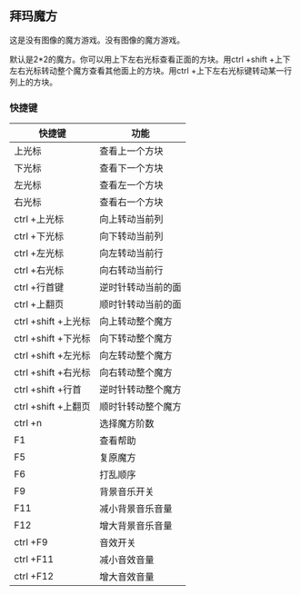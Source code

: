 ## 拜玛魔方 ##

这是没有图像的魔方游戏。没有图像的魔方游戏。

默认是2*2的魔方。你可以用上下左右光标查看正面的方块。用ctrl +shift +上下左右光标转动整个魔方查看其他面上的方块。用ctrl +上下左右光标键转动某一行列上的方块。

### 快捷键

| 快捷键 | 功能 |
| ---- | ---- |
| 上光标 | 查看上一个方块 |
| 下光标 | 查看下一个方块 |
| 左光标 | 查看左一个方块 |
| 右光标 | 查看右一个方块 |
| ctrl +上光标 | 向上转动当前列 |
| ctrl +下光标 | 向下转动当前列 |
| ctrl +左光标 | 向左转动当前行 |
| ctrl +右光标 | 向右转动当前行 |
| ctrl +行首键 | 逆时针转动当前的面 |
| ctrl +上翻页 | 顺时针转动当前的面 |
| ctrl +shift +上光标 | 向上转动整个魔方 |
| ctrl +shift +下光标 | 向下转动整个魔方 |
| ctrl +shift +左光标 | 向左转动整个魔方 |
| ctrl +shift +右光标 | 向右转动整个魔方 |
| ctrl +shift +行首 | 逆时针转动整个魔方 |
| ctrl +shift +上翻页 | 顺时针转动整个魔方 |
| ctrl +n | 选择魔方阶数 |
| F1 | 查看帮助 |
| F5 | 复原魔方 |
| F6 | 打乱顺序 |
| F9 | 背景音乐开关 |
| F11 | 减小背景音乐音量 |
| F12 | 增大背景音乐音量 |
| ctrl +F9 | 音效开关 |
| ctrl +F11 | 减小音效音量 |
| ctrl +F12 | 增大音效音量 |

